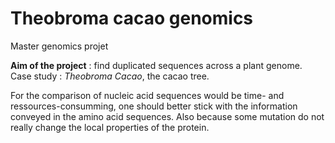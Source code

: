 # Theobroma cacao genomics

Master genomics projet

**Aim of the project** : find duplicated sequences across a plant genome. Case study : *Theobroma Cacao*, the cacao tree.

For the comparison of nucleic acid sequences would be  time- and ressources-consumming, one should better stick with the information conveyed in the amino acid sequences. Also because some mutation do not really change the local properties of the protein.
